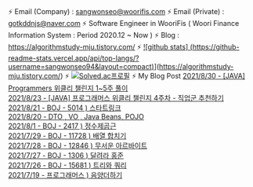### 
⚡ Email (Company) : sangwonseo@woorifis.com
⚡ Email (Private) : gotkddnjs@naver.com
⚡ Software Engineer in WooriFis ( Woori Finance Information System : Period 2020.12 ~ Now )
⚡ Blog : https://algorithmstudy-mju.tistory.com/
⚡ [![github stats]  (https://github-readme-stats.vercel.app/api/top-langs/?username=sangwonseo94&layout=compact)](https://github.com/anuraghazra/github-readme-stats)](https://algorithmstudy-mju.tistory.com/)
⚡ [![Solved.ac프로필](http://mazassumnida.wtf/api/v2/generate_badge?boj=gotkddnjs)](https://solved.ac/gotkddnjs)<!--[![CodeForces Profile](https://cf.leed.at?id=sangwon)](https://codeforces.com/profile/sangwon)  -->
⚡ My Blog Post [2021/8/30 - [JAVA] Programmers 위클리 챌린지 1~5주 풀이](https://algorithmstudy-mju.tistory.com/208) <br>
[2021/8/23 - [JAVA] 프로그래머스 위클리 챌린지 4주차 - 직업군 추천하기](https://algorithmstudy-mju.tistory.com/207) <br>
[2021/8/21 - BOJ - 5014 ) 스타트링크](https://algorithmstudy-mju.tistory.com/206) <br>
[2021/8/20 - DTO , VO , Java Beans, POJO](https://algorithmstudy-mju.tistory.com/205) <br>
[2021/8/1 - BOJ - 2417 ) 정수제곱근](https://algorithmstudy-mju.tistory.com/204) <br>
[2021/7/29 - BOJ - 11728 ) 배열 합치기](https://algorithmstudy-mju.tistory.com/203) <br>
[2021/7/28 - BOJ - 12846 ) 무서운 아르바이트](https://algorithmstudy-mju.tistory.com/202) <br>
[2021/7/27 - BOJ - 1306 ) 달려라 홍준](https://algorithmstudy-mju.tistory.com/201) <br>
[2021/7/26 - BOJ - 15681 ) 트리와 쿼리](https://algorithmstudy-mju.tistory.com/200) <br>
[2021/7/19 - 프로그래머스 ) 음양더하기](https://algorithmstudy-mju.tistory.com/199) <br>
